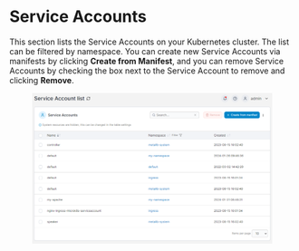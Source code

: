 # Service Accounts

This section lists the Service Accounts on your Kubernetes cluster. The list can be filtered by namespace. You can create new Service Accounts via manifests by clicking **Create from Manifest**, and you can remove Service Accounts by checking the box next to the Service Account to remove and clicking **Remove**.

<figure><img src="../../../.gitbook/assets/2.20-kubernetes-more-serviceaccounts-list.png" alt=""><figcaption></figcaption></figure>
